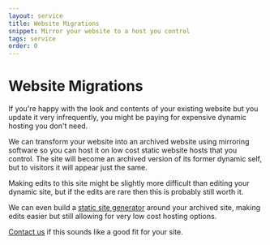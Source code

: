 ```yaml
---
layout: service
title: Website Migrations
snippet: Mirror your website to a host you control
tags: service
order: 0
---
```


# Website Migrations

If you're happy with the look and contents of your existing website but you update it very infrequently, you might be paying for expensive dynamic hosting you don't need.

We can transform your website into an archived website using mirroring software so you can host it on low cost static website hosts that you control. The site will become an archived version of its former dynamic self, but to visitors it will appear just the same.

Making edits to this site might be slightly more difficult than editing your dynamic site, but if the edits are rare then this is probably still worth it.

We can even build a [static site generator](/services/static-websites/) around your archived site, making edits easier but still allowing for very low cost hosting options.

[Contact us](/contact/) if this sounds like a good fit for your site.
